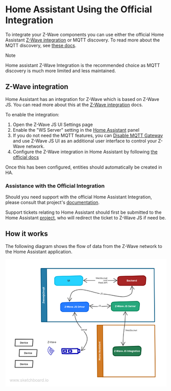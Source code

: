 # Home Assistant Using the Official Integration

To integrate your Z-Wave components you can use either the official Home Assistant [Z-Wave integration](https://www.home-assistant.io/integrations/zwave_js) or MQTT discovery. To read more about the MQTT discovery, see [these docs](/usage/setup?id=home-assistant-using-mqtt-discovery).

> [!NOTE]
> Home assistant Z-Wave Integration is the recommended choice as MQTT discovery is much more limited and less maintained.

## Z-Wave integration

Home Assistant has an integration for Z-Wave which is based on Z-Wave JS. You can read more about this at the [Z-Wave integration](https://www.home-assistant.io/integrations/zwave_js) docs.

To enable the integration:

1. Open the Z-Wave JS UI Settings page
2. Enable the "WS Server" setting in the [Home Assistant](/usage/setup?id=home-assistant) panel
3. If you do not need the MQTT features, you can [Disable MQTT Gateway](/usage/setup?id=disable-gateway) and use Z-Wave JS UI as an additional user interface to control your Z-Wave network.
4. Configure the Z-Wave integration in Home Assistant by following [the official docs](https://www.home-assistant.io/integrations/zwave_js)

Once this has been configured, entities should automatically be created in HA.

### Assistance with the Official Integration

Should you need support with the official Home Assistant Integration, please consult that project's [documentation](https://www.home-assistant.io/integrations/zwave_js/).

Support tickets relating to Home Assistant should first be submitted to the Home Assistant [project](https://github.com/home-assistant/core), who will redirect the ticket to Z-Wave JS if need be.

## How it works

The following diagram shows the flow of data from the Z-Wave network to the Home Assistant application.

![Home Assistant](../_images/Home_Assistant_sketch.png)
